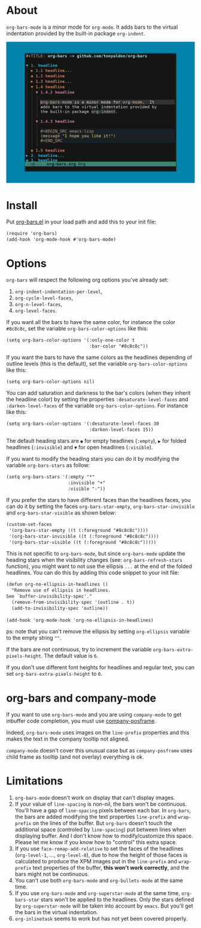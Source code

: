 # About

`org-bars-mode` is a minor mode for `org-mode`.  It adds bars to the
virtual indentation provided by the built-in package `org-indent`.

![GitHub Logo](./org-bars.png)

# Install

Put [org-bars.el](./org-bars.el) in your load path and add this to
your init file:

```elisp
(require 'org-bars)
(add-hook 'org-mode-hook #'org-bars-mode)
```

# Options

`org-bars` will respect the following org options you've already set:
1. `org-indent-indentation-per-level`,
2. `org-cycle-level-faces`,
3. `org-n-level-faces`,
4. `org-level-faces`.

If you want all the bars to have the same color, for instance
the color `#8c8c8c`, set the variable `org-bars-color-options`
like this:

```
(setq org-bars-color-options '(:only-one-color t
                               :bar-color "#8c8c8c"))
```

If you want the bars to have the same colors as the headlines
depending of outline levels (this is the default), set the
variable `org-bars-color-options` like this:

```
(setq org-bars-color-options nil)
```

You can add saturation and darkness to the bar's colors (when they
inherit the headline color) by setting the properties
`:desaturate-level-faces` and `:darken-level-faces` of the variable
`org-bars-color-options`.  For instance like this:

```
(setq org-bars-color-options '(:desaturate-level-faces 30
                               :darken-level-faces 15))
```

The default heading stars are `◉` for empty headlines (`:empty`), `▶`
for folded headlines (`:invisible`) and `▼` for open headlines
(`:visible`).

If you want to modify the heading stars you can do it by modifying the
variable `org-bars-stars` as follow:

```elisp
(setq org-bars-stars '(:empty "*"
                       :invisible "+"
                       :visible "-"))
```

If you prefer the stars to have different faces than the headlines
faces, you can do it by setting the faces `org-bars-star-empty`,
`org-bars-star-invisible` and `org-bars-star-visible` as shown below:

```elisp
(custom-set-faces
 '(org-bars-star-empty ((t (:foreground "#8c8c8c"))))
 '(org-bars-star-invisible ((t (:foreground "#8c8c8c"))))
 '(org-bars-star-visible ((t (:foreground "#8c8c8c")))))
```

This is not specific to `org-bars-mode`, but since `org-bars-mode`
update the heading stars when the visibility changes (see:
`org-bars-refresh-stars` function), you might want to not use the
ellipsis `...` at the end of the folded headlines.  You can do this
by adding this code snippet to your init file:

```elisp
(defun org-no-ellipsis-in-headlines ()
  "Remove use of ellipsis in headlines.
See `buffer-invisibility-spec'."
  (remove-from-invisibility-spec '(outline . t))
  (add-to-invisibility-spec 'outline))

(add-hook 'org-mode-hook 'org-no-ellipsis-in-headlines)
```

ps: note that you can't remove the ellipsis by setting `org-ellipsis`
variable to the empty string `""`.

If the bars are not continuous, try to increment the variable
`org-bars-extra-pixels-height`.  The default value is `6`.

If you don't use different font heights for headlines and
regular text, you can set `org-bars-extra-pixels-height` to `0`.

# org-bars and company-mode

If you want to use `org-bars-mode` and you are using `company-mode` to
get inbuffer code completion, you must use [company-posframe](https://github.com/tumashu/company-posframe).

Indeed, `org-bars-mode` uses images on the `line-prefix` properties
and this makes the text in the company tooltip not aligned.

`company-mode` doesn't cover this unusual case but as
`company-posframe` uses child frame as tooltip (and not overlay)
everything is ok.

# Limitations

1. `org-bars-mode` doesn't work on display that can't display images.
2. If your value of `line-spacing` is non-nil, the bars won't be
   continuous.  You'll have a gap of `line-spacing` pixels between
   each bar.  In `org-bars`, the bars are added modifying the text
   properties `line-prefix` and `wrap-prefix` on the lines of the
   buffer.  But `org-bars` doesn't touch the additional space
   (controled by `line-spacing`) put between lines when displaying
   buffer.  And I don't know how to modify/customize this space.
   Please let me know if you know how to "control" this extra
   space.
3. If you use `face-remap-add-relative` to set the faces of the
   headlines (`org-level-1`, ..., `org-level-8`), due to how the
   height of those faces is calculated to produce the XPM images put
   in the `line-prefix` and `wrap-prefix` text properties of the
   buffer, **this won't work correctly**, and the bars might not be
   continuous.
4. You can't use both `org-bars-mode` and `org-bullets-mode` at the
   same time.
5. If you use `org-bars-mode` and `org-superstar-mode` at the same
   time, `org-bars-star` stars won't be applied to the headlines.  Only
   the stars defined by `org-superstar-mode` will be taken into
   account by `emacs`.  But you'll get the bars in the virtual
   indentation.
6. `org-inlinetask` seems to work but has not yet been covered properly.
